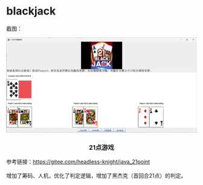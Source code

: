 

# blackjack


截图：

<p align="center">

  <a href="https://github.com/shaojintian/Best_README_template/">
    <img src="example.png">
  </a>

  <h3 align="center">21点游戏</h3>


</p>

参考链接：https://gitee.com/headless-knight/java_21point
<br />
<br />
增加了筹码、人机，优化了判定逻辑，增加了黑杰克（首回合21点）的判定。
